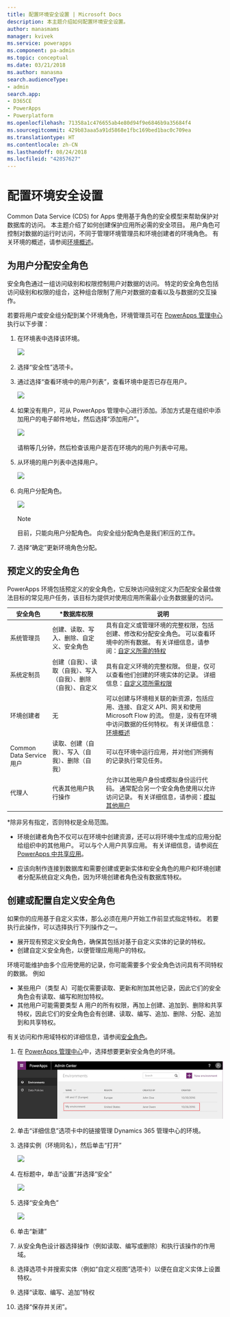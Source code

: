 ```yaml
---
title: 配置环境安全设置 | Microsoft Docs
description: 本主题介绍如何配置环境安全设置。
author: manasmams
manager: kvivek
ms.service: powerapps
ms.component: pa-admin
ms.topic: conceptual
ms.date: 03/21/2018
ms.author: manasma
search.audienceType:
- admin
search.app:
- D365CE
- PowerApps
- Powerplatform
ms.openlocfilehash: 71358a1c476655ab4e80d94f9e6846b9a35684f4
ms.sourcegitcommit: 429b83aaa5a91d5868e1fbc169bed1bac0c709ea
ms.translationtype: HT
ms.contentlocale: zh-CN
ms.lasthandoff: 08/24/2018
ms.locfileid: "42857627"
---
```

# <a name="configure-environment-security"></a>配置环境安全设置
Common Data Service (CDS) for Apps 使用基于角色的安全模型来帮助保护对数据库的访问。 本主题介绍了如何创建保护应用所必需的安全项目。 用户角色可控制对数据的运行时访问，不同于管理环境管理员和环境创建者的环境角色。 有关环境的概述，请参阅[环境概述](environments-overview.md)。

## <a name="assign-security-roles-to-users"></a>为用户分配安全角色
安全角色通过一组访问级别和权限控制用户对数据的访问。 特定的安全角色包括访问级别和权限的组合，这种组合限制了用户对数据的查看以及与数据的交互操作。

若要将用户或安全组分配到某个环境角色，环境管理员可在 [PowerApps 管理中心][1]执行以下步骤：

1. 在环境表中选择该环境。

    ![](./media/environment-admin/environment-list-new.png)

2. 选择“安全性”选项卡。

3. 通过选择“查看环境中的用户列表”，查看环境中是否已存在用户。
    
    ![](./media/database-security/security-viewuser.png)

4. 如果没有用户，可从 PowerApps 管理中心进行添加。添加方式是在组织中添加用户的电子邮件地址，然后选择“添加用户”。

    ![](./media/database-security/security-adduser.png)

    请稍等几分钟，然后检查该用户是否在环境内的用户列表中可用。
  
5. 从环境的用户列表中选择用户。

    ![](./media/environment-admin/D365-Select-User.png)

6. 向用户分配角色。

    ![](./media/environment-admin/D365-Assign-Role.png)

    > [!NOTE]
    > 目前，只能向用户分配角色。 向安全组分配角色是我们积压的工作。

7. 选择“确定”更新环境角色分配。

## <a name="predefined-security-roles"></a>预定义的安全角色
PowerApps 环境包括预定义的安全角色，它反映访问级别定义为匹配安全最佳做法目标的常见用户任务，该目标为提供对使用应用所需最小业务数据量的访问。

|安全角色  |*数据库权限  |说明 |
|---------|---------|---------|
|系统管理员     |  创建、读取、写入、删除、自定义、安全角色       | 具有自定义或管理环境的完整权限，包括创建、修改和分配安全角色。 可以查看环境中的所有数据。 有关详细信息，请参阅：[自定义所需的特权](https://docs.microsoft.com/dynamics365/customer-engagement/customize/privileges-required-customization)        |
|系统定制员     | 创建（自我）、读取（自我）、写入（自我）、删除（自我）、自定义         | 具有自定义环境的完整权限。 但是，仅可以查看他们创建的环境实体的记录。 详细信息：[自定义项所需权限](https://docs.microsoft.com/dynamics365/customer-engagement/customize/privileges-required-customization)        |
|环境创建者     |  无       | 可以创建与环境相关联的新资源，包括应用、连接、自定义 API、网关和使用 Microsoft Flow 的流。 但是，没有在环境中访问数据的任何特权。 有关详细信息：[环境概述](https://powerapps.microsoft.com/blog/powerapps-environments/)        |
|Common Data Service 用户     |  读取、创建（自我）、写入（自我）、删除（自我）       | 可以在环境中运行应用，并对他们所拥有的记录执行常见任务。        |
|代理人     | 代表其他用户执行操作        | 允许以其他用户身份或模拟身份运行代码。  通常配合另一个安全角色使用以允许访问记录。 有关详细信息，请参阅：[模拟其他用户](https://docs.microsoft.com/dynamics365/customer-engagement/developer/org-service/impersonate-another-user)        |

*除非另有指定，否则特权是全局范围。

- 环境创建者角色不仅可以在环境中创建资源，还可以将环境中生成的应用分配给组织中的其他用户。 可以与个人用户共享应用。 有关详细信息，请参阅[在 PowerApps 中共享应用](../maker/canvas-apps/share-app.md)。

- 应该向制作连接到数据库和需要创建或更新实体和安全角色的用户和环境创建者分配系统自定义角色，因为环境创建者角色没有数据库特权。

## <a name="create-or-configure-a-custom-security-role"></a>创建或配置自定义安全角色
如果你的应用基于自定义实体，那么必须在用户开始工作前显式指定特权。 若要执行此操作，可以选择执行下列操作之一。
- 展开现有预定义安全角色，确保其包括对基于自定义实体的记录的特权。
- 创建自定义安全角色，以便管理应用用户的特权。

环境可能维护由多个应用使用的记录，你可能需要多个安全角色访问具有不同特权的数据。 例如
- 某些用户（类型 A）可能仅需要读取、更新和附加其他记录，因此它们的安全角色会有读取、编写和附加特权。
- 其他用户可能需要类型 A 用户的所有权限，再加上创建、追加到、删除和共享特权，因此它们的安全角色会有创建、读取、编写、追加、删除、分配、追加到和共享特权。

有关访问和作用域特权的详细信息，请参阅[安全角色](https://docs.microsoft.com/dynamics365/customer-engagement/admin/security-roles-privileges#security-roles)。

1. 在 [PowerApps 管理中心][1]中，选择想要更新安全角色的环境。

    ![](./media/environment-admin/choose-environment-updated.png)

2. 单击“详细信息”选项卡中的链接管理 Dynamics 365 管理中心的环境。

3. 选择实例（环境同名），然后单击“打开”

    ![](./media/database-security/glados-instance-list.png)

4. 在标题中，单击“设置”并选择“安全”

    ![](./media/database-security/dyn365-settings-security.png)

5. 选择“安全角色”

    ![](./media/database-security/dyn365-securityroles.png)

6. 单击“新建”

7. 从安全角色设计器选择操作（例如读取、编写或删除）和执行该操作的作用域。

8. 选择选项卡并搜索实体（例如“自定义视图”选项卡）以便在自定义实体上设置特权。

9. 选择“读取、编写、追加”特权

10. 选择“保存并关闭”。



<!--Reference links in article-->
[1]: https://admin.powerapps.com

